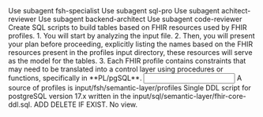 <subagent>
Use subagent fsh-specialist
Use subagent sql-pro
Use subagent achitect-reviewer
Use subagent backend-architect
Use subagent code-reviewer
</subagent>

<goal>
Create SQL scripts to build tables based on FHIR resources used by FHIR profiles.
</goal>

<tasks>
1. You will start by analyzing the input file.
2. Then, you will present your plan before proceeding, explicitly listing the names based on the FHIR resources present in the profiles input directory, these resources will serve as the model for the tables.
3. Each FHIR profile contains constraints that may need to be translated into a control layer using procedures or functions, specifically in **PL/pgSQL**.
</tasks>

<input>
A source of profiles is input/fsh/semantic-layer/profiles
</input>

<expected-output>
Single DDL script for postgreSQL version 17.x written in the input/sql/semantic-layer/fhir-core-ddl.sql.
ADD DELETE IF EXIST. No view.
</expected-output>